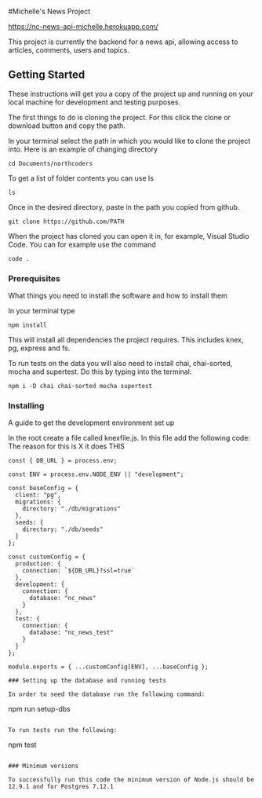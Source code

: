 #Michelle's News Project

https://nc-news-api-michelle.herokuapp.com/

This project is currently the backend for a news api, allowing access to articles, comments, users and topics.

## Getting Started

These instructions will get you a copy of the project up and running on your local machine for development and testing purposes.

The first things to do is cloning the project. For this click the clone or download button and copy the path.

In your terminal select the path in which you would like to clone the project into. Here is an example of changing directory

```
cd Documents/northcoders
```

To get a list of folder contents you can use ls

```
ls

```

Once in the desired directory, paste in the path you copied from github.

```
git clone https://github.com/PATH
```

When the project has cloned you can open it in, for example, Visual Studio Code. You can for example use the command

```
code .
```

### Prerequisites

What things you need to install the software and how to install them

In your terminal type

```
npm install
```

This will install all dependencies the project requires. This includes knex, pg, express and fs.

To run tests on the data you will also need to install chai, chai-sorted, mocha and supertest. Do this by typing into the terminal:

```
npm i -D chai chai-sorted mocha supertest
```

### Installing

A guide to get the development environment set up

In the root create a file called knexfile.js. In this file add the following code:
The reason for this is X
it does THIS

```
const { DB_URL } = process.env;

const ENV = process.env.NODE_ENV || "development";

const baseConfig = {
  client: "pg",
  migrations: {
    directory: "./db/migrations"
  },
  seeds: {
    directory: "./db/seeds"
  }
};

const customConfig = {
  production: {
    connection: `${DB_URL}?ssl=true`
  },
  development: {
    connection: {
      database: "nc_news"
    }
  },
  test: {
    connection: {
      database: "nc_news_test"
    }
  }
};

module.exports = { ...customConfig[ENV], ...baseConfig };

### Setting up the database and running tests

In order to seed the database run the following command:

```

npm run setup-dbs

```

To run tests run the following:

```

npm test

```

### Minimum versions

To successfully run this code the minimum version of Node.js should be 12.9.1 and for Postgres 7.12.1
```
